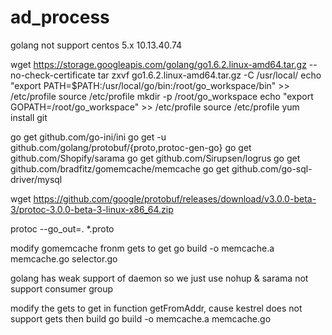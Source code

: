 # ad_process
golang not support centos 5.x 
10.13.40.74

wget https://storage.googleapis.com/golang/go1.6.2.linux-amd64.tar.gz --no-check-certificate
tar zxvf go1.6.2.linux-amd64.tar.gz -C /usr/local/
echo "export PATH=$PATH:/usr/local/go/bin:/root/go_workspace/bin" >> /etc/profile
source /etc/profile
mkdir -p /root/go_workspace
echo "export GOPATH=/root/go_workspace" >> /etc/profile
source /etc/profile
yum install git

go get github.com/go-ini/ini
go get -u github.com/golang/protobuf/{proto,protoc-gen-go}
go get github.com/Shopify/sarama
go get github.com/Sirupsen/logrus
go get github.com/bradfitz/gomemcache/memcache
go get github.com/go-sql-driver/mysql

wget https://github.com/google/protobuf/releases/download/v3.0.0-beta-3/protoc-3.0.0-beta-3-linux-x86_64.zip


protoc --go_out=. *.proto

modify gomemcache fronm gets to get
go build -o memcache.a memcache.go selector.go



golang has weak support of daemon so we just use nohup &
sarama not support consumer group

modify the gets to get in function getFromAddr, cause kestrel does not support gets then build go build -o memcache.a memcache.go 
